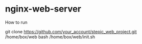 # nginx-web-server

How to run <br>

git clone https://github.com/your_account/stepic_web_project.git /home/box/web
bash /home/box/web/init.sh
